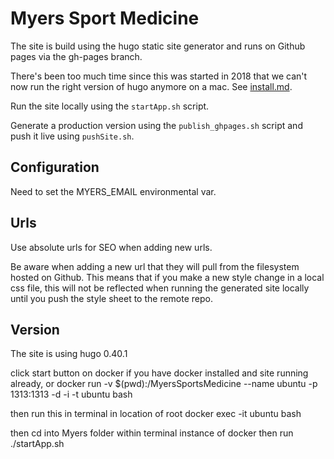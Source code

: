 #  Myers Sport Medicine

The site is build using the hugo static site generator and runs on Github pages
via the gh-pages branch.

There's been too much time since this was started in 2018 that we can't now run the right version of hugo anymore on a mac.
See [install.md](install.md).

Run the site locally using the `startApp.sh` script.

Generate a production version using the `publish_ghpages.sh` script and push it live 
using `pushSite.sh`.

## Configuration

Need to set the MYERS_EMAIL environmental var.

## Urls

Use absolute urls for SEO when adding new urls. 

Be aware when adding a new url that they will pull from the filesystem
hosted on Github.  This means that if you make a new
style change in a local css file, this will not be reflected when
running the generated site locally until you push the
style sheet to the remote repo.

## Version

The site is using hugo 0.40.1



click start button on docker if you have docker installed and site running already, or 
docker run -v $(pwd):/MyersSportsMedicine --name ubuntu -p 1313:1313 -d -i -t ubuntu bash

then run this in terminal in location of root
docker exec -it ubuntu bash

then cd into Myers folder within terminal instance of docker
then run ./startApp.sh